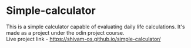 # Simple-calculator

This is a simple calculator capable of evaluating daily life calculations. It's made as a project under the odin project course.   
Live project link - https://shivam-os.github.io/simple-calculator/
